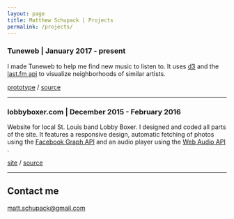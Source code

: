 ```yaml
---
layout: page
title: Matthew Schupack | Projects
permalink: /projects/
---
```


### Tuneweb | January 2017 - present

I made Tuneweb to help me find new music to listen to. It uses [d3](https://d3js.org/) and the [last.fm api](http://www.last.fm/api) to visualize neighborhoods of similar artists.

[prototype](http://sample-env.s2izimy4bi.us-west-2.elasticbeanstalk.com/) /  [source](https://github.com/schu34/Tuneweb)


***

### lobbyboxer.com | December 2015 - February 2016

Website for local St. Louis band Lobby Boxer. I designed and coded all parts of the site. It features a responsive design, automatic fetching of photos using the [Facebook Graph API](https://developers.facebook.com/docs/graph-api) and an audio player using the [Web Audio API ](https://developer.mozilla.org/en-US/docs/Web/API/Web_Audio_API).

[site](https://arcane-meadow-6527.herokuapp.com/) /
[source](https://github.com/schu34/lobby-boxer)

***



## Contact me

[matt.schupack@gmail.com](mailto:matt.schupack@gmail.com)
